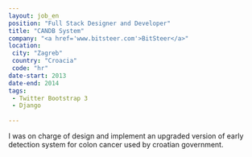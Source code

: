 ```yaml
---
layout: job_en
position: "Full Stack Designer and Developer"
title: "CANDB System"
company: "<a href='www.bitsteer.com'>BitSteer</a>"
location:
 city: "Zagreb"
 country: "Croacia"
 code: "hr"
date-start: 2013
date-end: 2014
tags:
 - Twitter Bootstrap 3
 - Django
 
---
```


I was on charge of design and implement an upgraded version of early detection system for colon cancer used by croatian government.